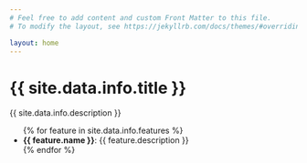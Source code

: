 ```yaml
---
# Feel free to add content and custom Front Matter to this file.
# To modify the layout, see https://jekyllrb.com/docs/themes/#overriding-theme-defaults

layout: home
---
```


<html lang="en">
<head>
  <meta charset="UTF-8">
  <meta name="viewport" content="width=device-width, initial-scale=1.0">
  <title>{{ site.data.info.title }}</title>
</head>
<body>
  <h1>{{ site.data.info.title }}</h1>
  <p>{{ site.data.info.description }}</p>
  <ul>
    {% for feature in site.data.info.features %}
      <li>
        <strong>{{ feature.name }}</strong>: {{ feature.description }}
      </li>
    {% endfor %}
  </ul>
</body>
</html>
